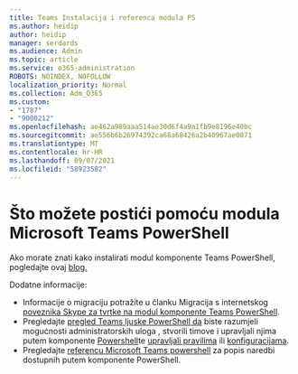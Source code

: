 ```yaml
---
title: Teams Instalacija i referenca modula PS
ms.author: heidip
author: heidip
manager: serdards
ms.audience: Admin
ms.topic: article
ms.service: o365-administration
ROBOTS: NOINDEX, NOFOLLOW
localization_priority: Normal
ms.collection: Adm_O365
ms.custom:
- "1787"
- "9000212"
ms.openlocfilehash: ae462a989aaa514ae30d6f4a9a1fb9e8196e40bc
ms.sourcegitcommit: ae556b6b26974392ca68a68426a2b40967ae0071
ms.translationtype: MT
ms.contentlocale: hr-HR
ms.lasthandoff: 09/07/2021
ms.locfileid: "58923582"
---
```

# <a name="what-you-can-accomplish-with-microsoft-teams-powershell-module"></a>Što možete postići pomoću modula Microsoft Teams PowerShell

Ako morate znati kako instalirati modul komponente Teams PowerShell, pogledajte ovaj [blog.](https://blogs.technet.microsoft.com/skypehybridguy/2017/11/07/microsoft-teams-powershell-support/)

Dodatne informacije:

- Informacije o migraciju potražite u članku Migracija s internetskog [poveznika Skype za tvrtke na modul komponente Teams PowerShell](https://docs.microsoft.com/microsoftteams/teams-powershell-move-from-sfbo#how-to-migrate).
- Pregledajte [pregled Teams ljuske PowerShell da](https://docs.microsoft.com/MicrosoftTeams/teams-powershell-overview) biste razumjeli mogućnosti administratorskih uloga , stvorili timove i upravljali njima putem komponente [](https://docs.microsoft.com/MicrosoftTeams/using-admin-roles) [Powershell](https://docs.microsoft.com/MicrosoftTeams/teams-powershell-overview#creating-and-managing-teams-via-powershell)te [upravljali pravilima](https://docs.microsoft.com/MicrosoftTeams/teams-powershell-overview#managing-policies-via-powershell) ili [konfiguracijama](https://docs.microsoft.com/MicrosoftTeams/teams-powershell-overview#managing-configurations-via-powershell). 
- Pregledajte [referencu Microsoft Teams powershell](https://docs.microsoft.com/powershell/module/teams/?view=teams-ps) za popis naredbi dostupnih putem komponente PowerShell. 
